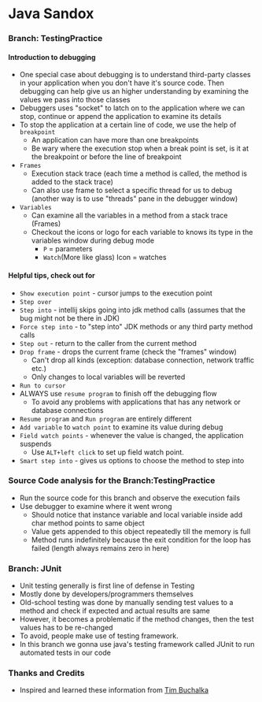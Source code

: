 # Java Sandox

### Branch: TestingPractice
#### Introduction to debugging
* One special case about debugging is to understand third-party classes in your application when you don't have it's source code. Then debugging can help give us an higher understanding by examining the values we pass into those classes
* Debuggers uses "socket" to latch on to the application where we can stop, continue or append the application to examine its details
* To stop the application at a certain line of code, we use the help of `breakpoint`
    * An application can have more than one breakpoints
    * Be wary where the execution stop when a break point is set, is it at the breakpoint or before the line of breakpoint
* `Frames`
    * Execution stack trace (each time a method is called, the method is added to the stack trace)
    *  Can also use frame to select a specific thread for us to debug (another way is to use "threads" pane in the debugger window)
* `Variables`
    * Can examine all the variables in a method from a stack trace (Frames)
    * Checkout the icons or logo for each variable to knows its type in the variables window during debug mode
        * `P` = parameters
        * `Watch`(More like glass) Icon = watches

#### Helpful tips, check out for
* `Show execution point` - cursor jumps to the execution point
* `Step over`
* `Step into` - intellij skips going into jdk method calls (assumes that the bug might not be there in JDK)
* `Force step into` - to "step into" JDK methods or any third party method calls
* `Step out` - return to the caller from the current method
* `Drop frame` - drops the current frame (check the "frames" window)
    * Can't drop all kinds (exception: database connection, network traffic etc.)
    * Only changes to local variables will be reverted
* `Run to cursor`
* ALWAYS use `resume program` to finish off the debugging flow
    * To avoid any problems with applications that has any network or database connections
* `Resume program` and `Run program` are entirely different
* `Add variable` to `watch point` to examine its value during debug
* `Field watch points` - whenever the value is changed, the application suspends
    * Use `ALT+left click` to set up field watch point.
* `Smart step into` - gives us options to choose the method to step into

### Source Code analysis for the Branch:TestingPractice
* Run the source code for this branch and observe the execution fails
* Use debugger to examine where it went wrong
    * Should notice that instance variable and local variable inside add char method points to same object
    * Value gets appended to this object repeatedly till the memory is full
    * Method runs indefinitely because the exit condition for the loop has failed (length always remains zero in here)

### Branch: JUnit
* Unit testing generally is first line of defense in Testing
* Mostly done by developers/programmers themselves
* Old-school testing was done by manually sending test values to a method and check if expected and actual results are same
* However, it becomes a problematic if the method changes, then the test values has to be re-changed
* To avoid, people make use of testing framework.
* In this branch we gonna use java's testing framework called JUnit to run automated tests in our code





### Thanks and Credits
* Inspired and learned these information from [Tim Buchalka](https://www.udemy.com/java-the-complete-java-developer-course/learn/v4/overview)
